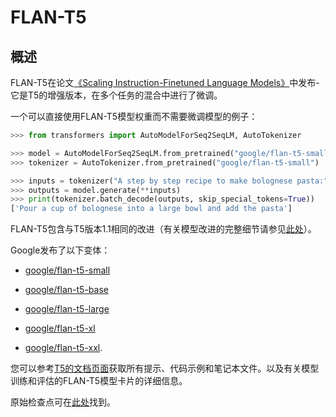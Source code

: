 <!--版权所有2022年贴心面团小组。版权所有。

根据Apache License，Version 2.0（“许可证”）许可；除非符合许可证的规定，否则不得使用此文件。
您可以获取该许可证的副本

http://www.apache.org/licenses/LICENSE-2.0

除非适用法律要求或书面同意，软件根据许可证以“按原样”方式分发，
没有任何明示或暗示的担保或条件。有关的具体语言，请参见许可证
中的特定语法。

⚠️请注意，此文件是Markdown格式，但包含我们文档生成器的特定语法（类似于MDX），在您的Markdown查看器中可能无法正确渲染。

-->

# FLAN-T5

## 概述

FLAN-T5在论文[《Scaling Instruction-Finetuned Language Models》](https://arxiv.org/pdf/2210.11416.pdf)中发布-它是T5的增强版本，在多个任务的混合中进行了微调。

一个可以直接使用FLAN-T5模型权重而不需要微调模型的例子：

```python
>>> from transformers import AutoModelForSeq2SeqLM, AutoTokenizer

>>> model = AutoModelForSeq2SeqLM.from_pretrained("google/flan-t5-small")
>>> tokenizer = AutoTokenizer.from_pretrained("google/flan-t5-small")

>>> inputs = tokenizer("A step by step recipe to make bolognese pasta:", return_tensors="pt")
>>> outputs = model.generate(**inputs)
>>> print(tokenizer.batch_decode(outputs, skip_special_tokens=True))
['Pour a cup of bolognese into a large bowl and add the pasta']
```

FLAN-T5包含与T5版本1.1相同的改进（有关模型改进的完整细节请参见[此处](https://huggingface.co/docs/transformers/model_doc/t5v1.1)）。

Google发布了以下变体：

- [google/flan-t5-small](https://huggingface.co/google/flan-t5-small)

- [google/flan-t5-base](https://huggingface.co/google/flan-t5-base)

- [google/flan-t5-large](https://huggingface.co/google/flan-t5-large)

- [google/flan-t5-xl](https://huggingface.co/google/flan-t5-xl)

- [google/flan-t5-xxl](https://huggingface.co/google/flan-t5-xxl).

您可以参考[T5的文档页面](t5)获取所有提示、代码示例和笔记本文件。以及有关模型训练和评估的FLAN-T5模型卡片的详细信息。

原始检查点可在[此处](https://github.com/google-research/t5x/blob/main/docs/models.md#flan-t5-checkpoints)找到。